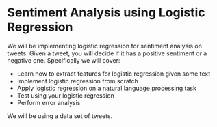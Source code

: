 #  Sentiment Analysis using Logistic Regression

We will be implementing logistic regression for sentiment analysis on tweets. Given a tweet, you will decide if it has a positive sentiment or a negative one. Specifically we will cover: 

* Learn how to extract features for logistic regression given some text
* Implement logistic regression from scratch
* Apply logistic regression on a natural language processing task
* Test using your logistic regression
* Perform error analysis

We will be using a data set of tweets. 
